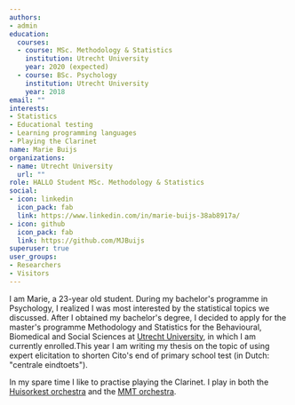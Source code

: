 ```yaml
---
authors:
- admin
education:
  courses:
  - course: MSc. Methodology & Statistics
    institution: Utrecht University
    year: 2020 (expected)
  - course: BSc. Psychology
    institution: Utrecht University
    year: 2018
email: ""
interests:
- Statistics
- Educational testing 
- Learning programming languages
- Playing the Clarinet
name: Marie Buijs
organizations:
- name: Utrecht University
  url: ""
role: HALLO Student MSc. Methodology & Statistics
social:
- icon: linkedin
  icon_pack: fab
  link: https://www.linkedin.com/in/marie-buijs-38ab8917a/ 
- icon: github
  icon_pack: fab
  link: https://github.com/MJBuijs
superuser: true
user_groups:
- Researchers
- Visitors
---
```


I am Marie, a 23-year old student. During my bachelor's programme in Psychology, I realized I was most interested by the statistical topics we discussed. After I obtained my bachelor's degree, I decided to apply for the master's programme Methodology and Statistics for the Behavioural, Biomedical and Social Sciences at [Utrecht University](https://www.uu.nl/masters/en/methodology-and-statistics-behavioural-biomedical-and-social-sciences), in which I am currently enrolled.This year I am writing my thesis on the topic of using expert elicitation to shorten Cito's end of primary school test (in Dutch: "centrale eindtoets").

In my spare time I like to practise playing the Clarinet. I play in both the [Huisorkest orchestra](https://www.hethuisorkest.nl/) and the [MMT orchestra](http://www.mmtproducties.nl/).
